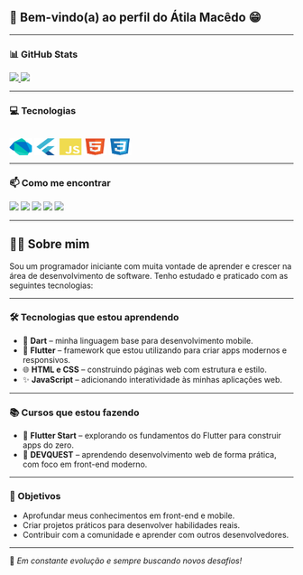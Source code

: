 ## 👋 Bem-vindo(a) ao perfil do Átila Macêdo 😁

---

### 📊 GitHub Stats

<div>
  <a href="https://github.com/Atila-Macedo">
    <img height="180em" src="https://github-readme-stats.vercel.app/api?username=Atila-Macedo&show_icons=true&theme=synthwave&include_all_commits=true&count_private=true"/>
    <img height="180em" src="https://github-readme-stats.vercel.app/api/top-langs/?username=Atila-Macedo&layout=compact&langs_count=6&theme=tokyonight"/>
  </a>
</div>

---

### 💻 Tecnologias

<div style="display: inline_block"><br>
  <img align="center" alt="Dart" height="30" width="40" src="https://raw.githubusercontent.com/devicons/devicon/master/icons/dart/dart-original.svg">
  <img align="center" alt="Flutter" height="30" width="40" src="https://raw.githubusercontent.com/devicons/devicon/master/icons/flutter/flutter-original.svg">
  <img align="center" alt="Js" height="30" width="40" src="https://raw.githubusercontent.com/devicons/devicon/master/icons/javascript/javascript-plain.svg">
  <img align="center" alt="HTML" height="30" width="40" src="https://raw.githubusercontent.com/devicons/devicon/master/icons/html5/html5-original.svg">
  <img align="center" alt="CSS" height="30" width="40" src="https://raw.githubusercontent.com/devicons/devicon/master/icons/css3/css3-original.svg">
</div>

---

### 📫 Como me encontrar

<div> 
  <a href="" target="_blank"><img src="https://img.shields.io/badge/YouTube-FF0000?style=for-the-badge&logo=youtube&logoColor=white"></a>
  <a href="https://instagram.com/mateusleite_jj" target="_blank"><img src="https://img.shields.io/badge/-Instagram-%23E4405F?style=for-the-badge&logo=instagram&logoColor=white"></a>
  <a href="https://discord.gg/K3rCFBBg" target="_blank"><img src="https://img.shields.io/badge/Discord-7289DA?style=for-the-badge&logo=discord&logoColor=white"></a> 
  <a href=""><img src="https://img.shields.io/badge/-Gmail-%23333?style=for-the-badge&logo=gmail&logoColor=white"></a>
  <a href="" target="_blank"><img src="https://img.shields.io/badge/-LinkedIn-%230077B5?style=for-the-badge&logo=linkedin&logoColor=white"></a>
</div>

---

## 👨‍💻 Sobre mim

Sou um programador iniciante com muita vontade de aprender e crescer na área de desenvolvimento de software. Tenho estudado e praticado com as seguintes tecnologias:

---

### 🛠️ Tecnologias que estou aprendendo
- 💙 **Dart** – minha linguagem base para desenvolvimento mobile.
- 📱 **Flutter** – framework que estou utilizando para criar apps modernos e responsivos.
- 🌐 **HTML e CSS** – construindo páginas web com estrutura e estilo.
- ✨ **JavaScript** – adicionando interatividade às minhas aplicações web.

---

### 📚 Cursos que estou fazendo
- 🚀 **Flutter Start** – explorando os fundamentos do Flutter para construir apps do zero.
- 🧠 **DEVQUEST** – aprendendo desenvolvimento web de forma prática, com foco em front-end moderno.

---

### 🎯 Objetivos
- Aprofundar meus conhecimentos em front-end e mobile.
- Criar projetos práticos para desenvolver habilidades reais.
- Contribuir com a comunidade e aprender com outros desenvolvedores.

---

🚀 *Em constante evolução e sempre buscando novos desafios!*
